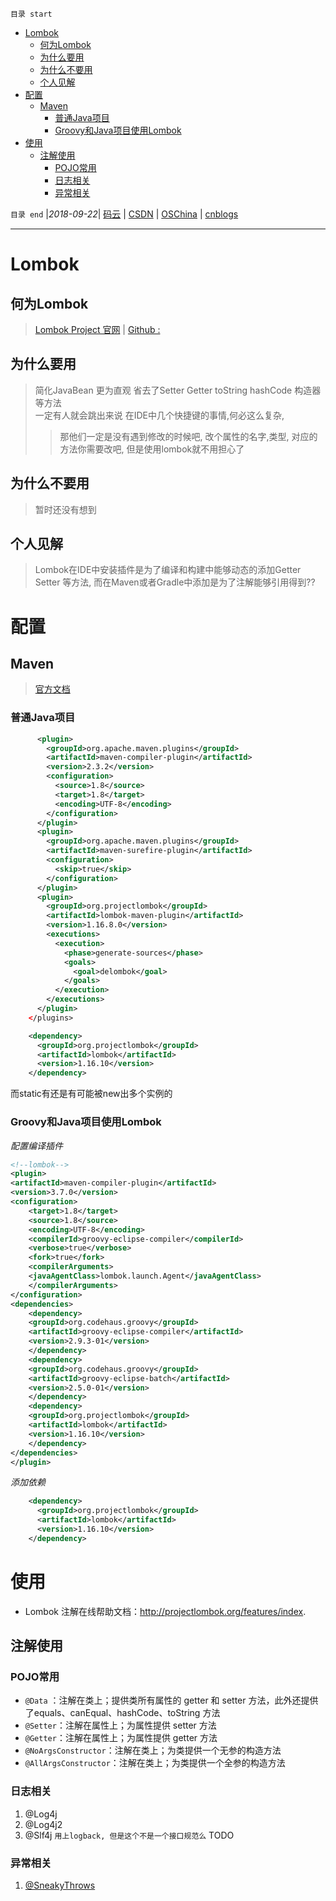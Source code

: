 `目录 start`
 
- [Lombok](#lombok)
    - [何为Lombok](#何为lombok)
    - [为什么要用](#为什么要用)
    - [为什么不要用](#为什么不要用)
    - [个人见解](#个人见解)
- [配置](#配置)
    - [Maven](#maven)
        - [普通Java项目](#普通java项目)
        - [Groovy和Java项目使用Lombok](#groovy和java项目使用lombok)
- [使用](#使用)
    - [注解使用](#注解使用)
        - [POJO常用](#pojo常用)
        - [日志相关](#日志相关)
        - [异常相关](#异常相关)

`目录 end` |_2018-09-22_| [码云](https://gitee.com/gin9) | [CSDN](http://blog.csdn.net/kcp606) | [OSChina](https://my.oschina.net/kcp1104) | [cnblogs](http://www.cnblogs.com/kuangcp)
****************************************
# Lombok

## 何为Lombok
> [Lombok Project 官网](https://projectlombok.org/) | [Github : ](https://github.com/rzwitserloot/lombok)

## 为什么要用
> 简化JavaBean 更为直观 省去了Setter Getter toString hashCode 构造器等方法  
> 一定有人就会跳出来说 在IDE中几个快捷键的事情,何必这么复杂, 
>> 那他们一定是没有遇到修改的时候吧, 改个属性的名字,类型, 对应的方法你需要改吧, 但是使用lombok就不用担心了

## 为什么不要用
> 暂时还没有想到

## 个人见解
> Lombok在IDE中安装插件是为了编译和构建中能够动态的添加Getter Setter 等方法, 而在Maven或者Gradle中添加是为了注解能够引用得到??

# 配置
## Maven
> [官方文档](https://projectlombok.org/setup/maven)
### 普通Java项目
```xml
      <plugin>
        <groupId>org.apache.maven.plugins</groupId>
        <artifactId>maven-compiler-plugin</artifactId>
        <version>2.3.2</version>
        <configuration>
          <source>1.8</source>
          <target>1.8</target>
          <encoding>UTF-8</encoding>
        </configuration>
      </plugin>
      <plugin>
        <groupId>org.apache.maven.plugins</groupId>
        <artifactId>maven-surefire-plugin</artifactId>
        <configuration>
          <skip>true</skip>
        </configuration>
      </plugin>
      <plugin>
        <groupId>org.projectlombok</groupId>
        <artifactId>lombok-maven-plugin</artifactId>
        <version>1.16.8.0</version>
        <executions>
          <execution>
            <phase>generate-sources</phase>
            <goals>
              <goal>delombok</goal>
            </goals>
          </execution>
        </executions>
      </plugin>
    </plugins>
```
```xml
    <dependency>
      <groupId>org.projectlombok</groupId>
      <artifactId>lombok</artifactId>
      <version>1.16.10</version>
    </dependency>
```
而static有还是有可能被new出多个实例的
### Groovy和Java项目使用Lombok

_配置编译插件_
```xml
<!--lombok-->
<plugin>
<artifactId>maven-compiler-plugin</artifactId>
<version>3.7.0</version>
<configuration>
    <target>1.8</target>
    <source>1.8</source>
    <encoding>UTF-8</encoding>
    <compilerId>groovy-eclipse-compiler</compilerId>
    <verbose>true</verbose>
    <fork>true</fork>
    <compilerArguments>
    <javaAgentClass>lombok.launch.Agent</javaAgentClass>
    </compilerArguments>
</configuration>
<dependencies>
    <dependency>
    <groupId>org.codehaus.groovy</groupId>
    <artifactId>groovy-eclipse-compiler</artifactId>
    <version>2.9.3-01</version>
    </dependency>
    <dependency>
    <groupId>org.codehaus.groovy</groupId>
    <artifactId>groovy-eclipse-batch</artifactId>
    <version>2.5.0-01</version>
    </dependency>
    <dependency>
    <groupId>org.projectlombok</groupId>
    <artifactId>lombok</artifactId>
    <version>1.16.10</version>
    </dependency>
</dependencies>
</plugin>
```
_添加依赖_
```xml
    <dependency>
      <groupId>org.projectlombok</groupId>
      <artifactId>lombok</artifactId>
      <version>1.16.10</version>
    </dependency>
```

# 使用
- Lombok 注解在线帮助文档：http://projectlombok.org/features/index.

## 注解使用
### POJO常用
- `@Data` ：注解在类上；提供类所有属性的 getter 和 setter 方法，此外还提供了equals、canEqual、hashCode、toString 方法
- `@Setter`：注解在属性上；为属性提供 setter 方法
- `@Getter`：注解在属性上；为属性提供 getter 方法
- `@NoArgsConstructor`：注解在类上；为类提供一个无参的构造方法
- `@AllArgsConstructor`：注解在类上；为类提供一个全参的构造方法

### 日志相关
1. @Log4j
1. @Log4j2
1. @Slf4j `用上logback, 但是这个不是一个接口规范么` TODO 

### 异常相关
1. [@SneakyThrows](https://projectlombok.org/features/SneakyThrows)


